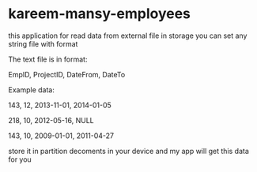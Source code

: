 # kareem-mansy-employees
 this application for read data from external file in storage 
you can set any string file with format 

The text file is in format: 

EmpID, ProjectID, DateFrom, DateTo

Example data:

143, 12, 2013-11-01, 2014-01-05

218, 10, 2012-05-16, NULL

143, 10, 2009-01-01, 2011-04-27

store it in partition decoments in your device and my app will get this data for you 

